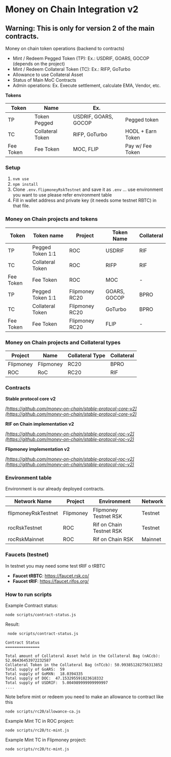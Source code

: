 # Money on Chain Integration v2

## Warning: This is only for version 2 of the main contracts.

Money on chain token operations (backend to contracts)

* Mint / Redeem Pegged Token (TP): Ex.: USDRIF, GOARS, GOCOP (depends on the project)
* Mint / Redeem Collateral Token (TC): Ex.: RIFP, GoTurbo
* Allowance to use Collateral Asset
* Status of Main MoC Contracts
* Admin operations: Ex. Execute settlement, calculate EMA, Vendor, etc.


**Tokens**

| Token     | Name             | Ex.                  |                   |
|-----------|------------------|----------------------|-------------------|
| TP        | Token Pegged     | USDRIF, GOARS, GOCOP | Pegged token      |
| TC        | Collateral Token | RIFP, GoTurbo        | HODL + Earn Token |
| Fee Token | Fee Token        | MOC, FLIP            | Pay w/ Fee Token  |


### Setup

1. `nvm use`
2. `npm install`
3. Clone `.env.flipmoneyRskTestnet` and save it as `.env` ... use environment you want to use please refer environment table
4. Fill in wallet address and private key (it needs some testnet RBTC) in that file.



### Money on Chain projects and tokens 

| Token      | Token name       | Project          | Token Name    | Collateral |
|------------|------------------|------------------|---------------|------------|
| TP         | Pegged Token 1:1 | ROC              | USDRIF        | RIF        |
| TC         | Collateral Token | ROC              | RIFP          | RIF        |
| Fee Token  | Fee Token        | ROC              | MOC           | -          |
| TP         | Pegged Token 1:1 | Flipmoney RC20   | GOARS, GOCOP  | BPRO       |
| TC         | Collateral Token | Flipmoney RC20   | GoTurbo       | BPRO       |
| Fee Token  | Fee Token        | Flipmoney RC20   | FLIP          | -          |


### Money on Chain projects and Collateral types


| Project   | Name       | Collateral Type | Collateral |
|-----------|------------|-----------------|------------|
| Flipmoney | Flipmoney  | RC20            | BPRO       |
| ROC       | RoC        | RC20            | RIF        |


### Contracts


**Stable protocol core v2**

*[https://github.com/money-on-chain/stable-protocol-core-v2](https://github.com/money-on-chain/stable-protocol-core-v2)*

**RIF on Chain implementation v2**

*[https://github.com/money-on-chain/stable-protocol-roc-v2](https://github.com/money-on-chain/stable-protocol-roc-v2)*

**Flipmoney implementation v2**

*[https://github.com/money-on-chain/stable-protocol-roc-v2](https://github.com/money-on-chain/stable-protocol-roc-v2)*


### Environment table

Environment is our already deployed contracts. 

| Network Name        | Project   | Environment                   | Network |
|---------------------|-----------|-------------------------------|---------|
| flipmoneyRskTestnet | Flipmoney | Flipmoney Testnet RSK         | Testnet |
| rocRskTestnet       | ROC       | Rif on Chain Testnet RSK      | Testnet |
| rocRskMainnet       | ROC       | Rif on Chain RSK              | Mainnet |


### Faucets (testnet)

In testnet you may need some test tRIF o tRBTC

* **Faucet tRBTC**: https://faucet.rsk.co/
* **Faucet tRIF**: https://faucet.rifos.org/


### How to run scripts

Example Contract status:

`node scripts/contract-status.js`

Result:

```
 node scripts/contract-status.js

Contract Status
===============

Total amount of Collateral Asset held in the Collateral Bag (nACcb): 52.06436453972232587
Collateral Token in the Collateral Bag (nTCcb): 50.993851282756313852
Total supply of GoARS:  59
Total supply of GoMXN:  18.0394335
Total supply of DOC:  47.153295591823618332
Total supply of USDRIF:  5.004989999999999997
....

```

Note before mint or redeem you need to make an allowance to contract like this

`node scripts/rc20/allowance-ca.js`

Example Mint TC in ROC project:

`node scripts/rc20/tc-mint.js`

Example Mint TC in Flipmoney project:

`node scripts/rc20/tc-mint.js`

